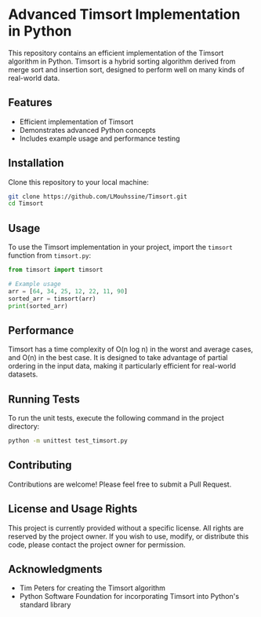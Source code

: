 # Advanced Timsort Implementation in Python

This repository contains an efficient implementation of the Timsort algorithm in Python. Timsort is a hybrid sorting algorithm derived from merge sort and insertion sort, designed to perform well on many kinds of real-world data.

## Features

- Efficient implementation of Timsort
- Demonstrates advanced Python concepts
- Includes example usage and performance testing

## Installation

Clone this repository to your local machine:

```bash
git clone https://github.com/LMouhssine/Timsort.git
cd Timsort
```

## Usage

To use the Timsort implementation in your project, import the `timsort` function from `timsort.py`:

```python
from timsort import timsort

# Example usage
arr = [64, 34, 25, 12, 22, 11, 90]
sorted_arr = timsort(arr)
print(sorted_arr)
```

## Performance

Timsort has a time complexity of O(n log n) in the worst and average cases, and O(n) in the best case. It is designed to take advantage of partial ordering in the input data, making it particularly efficient for real-world datasets.

## Running Tests

To run the unit tests, execute the following command in the project directory:

```bash
python -m unittest test_timsort.py
```

## Contributing

Contributions are welcome! Please feel free to submit a Pull Request.

## License and Usage Rights

This project is currently provided without a specific license. All rights are reserved by the project owner. If you wish to use, modify, or distribute this code, please contact the project owner for permission.

## Acknowledgments

- Tim Peters for creating the Timsort algorithm
- Python Software Foundation for incorporating Timsort into Python's standard library